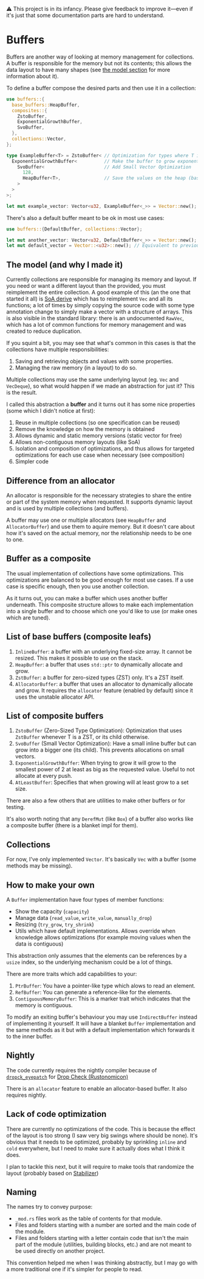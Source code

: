 :warning: This project is in its infancy. Please give feedback to improve
it—even if it's just that some documentation parts are hard to understand.


# Buffers
Buffers are another way of looking at memory management for collections. A
buffer is responsible for the memory but not its contents; this allows the data
layout to have many shapes (see
[the model section](##the-model-and-why-i-made-it) for more information about
it).

To define a buffer compose the desired parts and then use it in a collection:
```rust
use buffers::{
  base_buffers::HeapBuffer,
  composites::{
    ZstoBuffer,
    ExponentialGrowthBuffer,
    SvoBuffer,
  },
  collections::Vector,
};

type ExampleBuffer<T> = ZstoBuffer< // Optimization for types where T is a Zero-Sized Type
  ExponentialGrowthBuffer<          // Make the buffer to grow exponentially
    SvoBuffer<                      // Add Small Vector Optimization
      128,
      HeapBuffer<T>,                // Save the values on the heap (base buffer)
    >
  >
>;

let mut example_vector: Vector<u32, ExampleBuffer<_>> = Vector::new();
```

There's also a default buffer meant to be ok in most use cases:
```rust
use buffers::{DefaultBuffer, collections::Vector};

let mut another_vector: Vector<u32, DefaultBuffer<_>> = Vector::new();
let mut default_vector = Vector::<u32>::new(); // Equivalent to previous line
```

## The model (and why I made it)
Currently collections are responsible for managing its memory and layout. If you
need or want a different layout than the provided, you must reimplement the
entire collection. A good example of this (an the one that started it all) is
[SoA derive](https://github.com/lumol-org/soa-derive) which has to reimplement
`Vec` and all its functions; a lot of times by simply copying the source code
with some type annotation change to simply make a vector with a structure of
arrays. This is also visible in the standard library: there is an undocumented
`RawVec`, which has a lot of common functions for memory management and was
created to reduce duplication.

If you squint a bit, you may see that what's common in this cases is that the
collections have multiple responsibilities:
  1. Saving and retrieving objects and values with some properties.
  2. Managing the raw memory (in a layout) to do so.

Multiple collections may use the same underlying layout (eg. `Vec` and
`VecDeque`), so what would happen if we made an abstraction for just it? This
is the result.

I called this abstraction a **buffer** and it turns out it has some nice
properties (some which I didn't notice at first):
  1. Reuse in multiple collections (so one specification can be reused)
  1. Remove the knowledge on how the memory is obtained
  1. Allows dynamic and static memory versions (static vector for free)
  1. Allows non-contiguous memory layouts (like SoA)
  1. Isolation and composition of optimizations, and thus allows for targeted
  optimizations for each use case when necessary (see composition)
  1. Simpler code


## Difference from an allocator
An allocator is responsible for the necessary strategies to share the entire or
part of the system memory when requested. It supports dynamic layout and is used
by multiple collections (and buffers).

A buffer may use one or multiple allocators (see `HeapBuffer` and
`AllocatorBuffer`) and use them to aquire memory. But it doesn't care about how
it's saved on the actual memory, nor the relationship needs to be one to one.


## Buffer as a composite
The usual implementation of collections have some optimizations. This
optimizations are balanced to be good enough for most use cases. If a use case
is specific enough, then you use another collection.

As it turns out, you can make a buffer which uses another buffer underneath.
This composite structure allows to make each implementation into a single buffer
and to choose which one you'd like to use (or make ones which are tuned).


## List of base buffers (composite leafs)
  1. `InlineBuffer`: a buffer with an underlying fixed-size array. It cannot be
  resized. This makes it possible to use on the stack.
  2. `HeapBuffer`: a buffer that uses `std::ptr` to dynamically allocate and
  grow.
  3. `ZstBuffer`: a buffer for zero-sized types (ZST) only. It's a ZST itself.
  4. `AllocatorBuffer`: a buffer that uses an allocator to dynamically allocate
  and grow. It requires the `allocator` feature (enabled by default) since it
  uses the unstable allocator API.


## List of composite buffers
  1. `ZstoBuffer` (Zero-Sized Type Optimization): Optimization that uses
  `ZstBuffer` whenever T is a ZST, or its child otherwise.
  2. `SvoBuffer` (Small Vector Optimization): Have a small inline buffer but can
  grow into a bigger one (its child). This prevents allocations on small
  vectors.
  3. `ExponentialGrowthBuffer`: When trying to grow it will grow to the smallest
  power of 2 at least as big as the requested value. Useful to not allocate at
  every push.
  4. `AtLeastBuffer`: Specifies that when growing will at least grow to a set
  size.

There are also a few others that are utilities to make other buffers or for
testing.

It's also worth noting that any `DerefMut` (like `Box`) of a buffer also works
like a composite buffer (there is a blanket impl for them).


## Collections
For now, I've only implemented `Vector`. It's basically `Vec` with a buffer
(some methods may be missing).


## How to make your own
A `Buffer` implementation have four types of member functions:
  - Show the capacity (`capacity`)
  - Manage data (`read_value`, `write_value`, `manually_drop`)
  - Resizing (`try_grow`, `try_shrink`)
  - Utils which have default implementations. Allows override when knowledge
  allows optimizations (for example moving values when the data is contiguous)

This abstraction only assumes that the elements can be references by a `usize`
index, so the underlying mechanism could be a lot of things.

There are more traits which add capabilities to your:
  1. `PtrBuffer`: You have a pointer-like type which alows to read an element.
  1. `RefBuffer`: You can generate a reference-like for the elements.
  1. `ContiguousMemoryBuffer`: This is a marker trait which indicates that the
  memory is contiguous.

To modify an exiting buffer's behaviour you may use `IndirectBuffer` instead
of implementing it yourself. It will have a blanket `Buffer` implementation and
the same methods as it but with a default implementation which forwards it to
the inner buffer.


## Nightly
The code currently requires the nightly compiler because of
[`dropck_eyepatch`](https://github.com/rust-lang/rust/issues/34761)
for [Drop Check (Rustonomicon)](https://doc.rust-lang.org/nomicon/dropck.html)

There is an `allocator` feature to enable an allocator-based buffer. It also
requires nightly.


## Lack of code optimization
There are currently no optimizations of the code. This is because the effect of
the layout is too strong (I saw very big swings where should be none). It's
obvious that it needs to be optimized, probably by sprinkling `inline` and
`cold` everywhere, but I need to make sure it actually does what I think it does.

I plan to tackle this next, but it will require to make tools that randomize
the layout (probably based on [Stabilizer](https://github.com/ccurtsinger/stabilizer))

## Naming
The names try to convey purpose:
  * `_mod.rs` files work as the table of contents for that module.
  * Files and folders starting with a number are sorted and the main code of the
  module.
  * Files and folders starting with a letter contain code that isn't the main
  part of the module (utilities, building blocks, etc.) and are not meant to be
  used directly on another project.

This convention helped me when I was thinking abstractly, but I may go with a
more traditional one if it's simpler for people to read.
